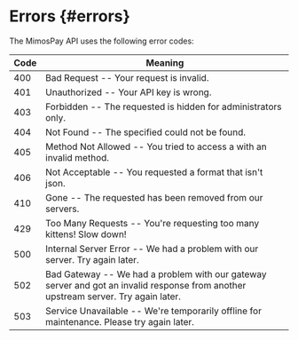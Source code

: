 # Errors {#errors}

The MimosPay API uses the following error codes:

Code | Meaning
---------- | -------
400 | Bad Request -- Your request is invalid.
401 | Unauthorized -- Your API key is wrong.
403 | Forbidden -- The requested is hidden for administrators only.
404 | Not Found -- The specified could not be found.
405 | Method Not Allowed -- You tried to access a with an invalid method.
406 | Not Acceptable -- You requested a format that isn't json.
410 | Gone -- The requested has been removed from our servers.
429 | Too Many Requests -- You're requesting too many kittens! Slow down!
500 | Internal Server Error -- We had a problem with our server. Try again later.
502 | Bad Gateway -- We had a problem with our gateway server and got an invalid response from another upstream server. Try again later.
503 | Service Unavailable -- We're temporarily offline for maintenance. Please try again later.
